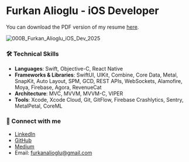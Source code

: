 # Furkan Alioglu - iOS Developer
You can download the PDF version of my resume [here](https://drive.google.com/file/d/1lPvS1DEaIpzdDxDJ7jbdSsLBS1ljqoQ_/view?usp=sharing).

![000B_Furkan_Alioglu_iOS_Dev_2025](https://github.com/user-attachments/assets/84036d13-93f0-4c91-9aa3-efb2f0fa494f)

### 🛠️ Technical Skills
- **Languages**: Swift, Objective-C, React Native
- **Frameworks & Libraries**: SwiftUI, UIKit, Combine, Core Data, Metal, SnapKit, Auto Layout, SPM, GCD, REST APIs, WebSockets, Alamofire, Moya, Firebase, Agora, RevenueCat
- **Architecture**: MVC, MVVM, MVVM-C, VIPER
- **Tools**: Xcode, Xcode Cloud, Git, GitFlow, Firebase Crashlytics, Sentry, MetalPetal, CoreML

### 🔗 Connect with me
- [LinkedIn](https://linkedin.com/in/furkanalioglu)
- [GitHub](https://github.com/furkanalioglu)
- [Medium](https://medium.com/@furkanalioglu)
- Email: furkanalioglu@gmail.com
